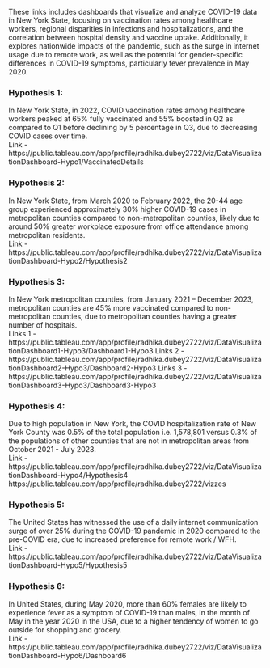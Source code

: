 These links includes dashboards that visualize and analyze COVID-19 data in New York State, focusing on vaccination rates among healthcare workers, regional disparities in infections and hospitalizations, and the correlation between hospital density and vaccine uptake. Additionally, it explores nationwide impacts of the pandemic, such as the surge in internet usage due to remote work, as well as the potential for gender-specific differences in COVID-19 symptoms, particularly fever prevalence in May 2020.<br>

<h3> Hypothesis 1:</h3> In New York State, in 2022, COVID vaccination rates among healthcare workers peaked at 65% fully vaccinated and 55% boosted in Q2 as compared to Q1 before declining by 5 percentage in Q3, due to decreasing COVID cases over time.<br>
Link - https://public.tableau.com/app/profile/radhika.dubey2722/viz/DataVisualizationDashboard-Hypo1/VaccinatedDetails

<h3> Hypothesis 2:</h3> In New York State, from March 2020 to February 2022, the 20-44 age group experienced approximately 30% higher COVID-19 cases in metropolitan counties compared to non-metropolitan counties, likely due to around 50% greater workplace exposure from office
attendance among metropolitan residents.<br>
Link - https://public.tableau.com/app/profile/radhika.dubey2722/viz/DataVisualizationDashboard-Hypo2/Hypothesis2

<h3> Hypothesis 3:</h3> In New York metropolitan counties, from January 2021 – December 2023, metropolitan counties are 45% more vaccinated compared to non-metropolitan counties, due to metropolitan counties having a greater number of hospitals.<br>
Links 1 - https://public.tableau.com/app/profile/radhika.dubey2722/viz/DataVisualizationDashboard1-Hypo3/Dashboard1-Hypo3
Links 2 - https://public.tableau.com/app/profile/radhika.dubey2722/viz/DataVisualizationDashboard2-Hypo3/Dashboard2-Hypo3
Links 3 - https://public.tableau.com/app/profile/radhika.dubey2722/viz/DataVisualizationDashboard3-Hypo3/Dashboard3-Hypo3

<h3> Hypothesis 4:</h3> Due to high population in New York, the COVID hospitalization rate of New York County was 0.5% of the total population i.e. 1,578,801 versus 0.3% of the populations of other counties that are not in metropolitan areas from October 2021 - July 2023.<br>
Link - https://public.tableau.com/app/profile/radhika.dubey2722/viz/DataVisualizationDashboard-Hypo4/Hypothesis4
https://public.tableau.com/app/profile/radhika.dubey2722/vizzes

<h3> Hypothesis 5:</h3> The United States has witnessed the use of a daily internet communication surge of over 25% during the COVID-19 pandemic in 2020 compared to the pre-COVID era, due to increased preference for remote work / WFH.<br>
Link - https://public.tableau.com/app/profile/radhika.dubey2722/viz/DataVisualizationDashboard-Hypo5/Hypothesis5

<h3> Hypothesis 6:</h3> In United States, during May 2020, more than 60% females are likely to experience fever as a symptom of COVID-19 than males, in the month of May in the year 2020 in the USA, due to a higher tendency of women to go outside for shopping and grocery.<br>
Link - https://public.tableau.com/app/profile/radhika.dubey2722/viz/DataVisualizationDashboard-Hypo6/Dashboard6
